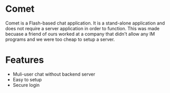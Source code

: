 # Comet
Comet is a Flash-based chat application. It is a stand-alone application and does not require a server application in order to function. This was made becuase a friend of ours worked at a company that didn't allow any IM programs and we were too cheap to setup a server.

# Features
- Muli-user chat without backend server
- Easy to setup
- Secure login
